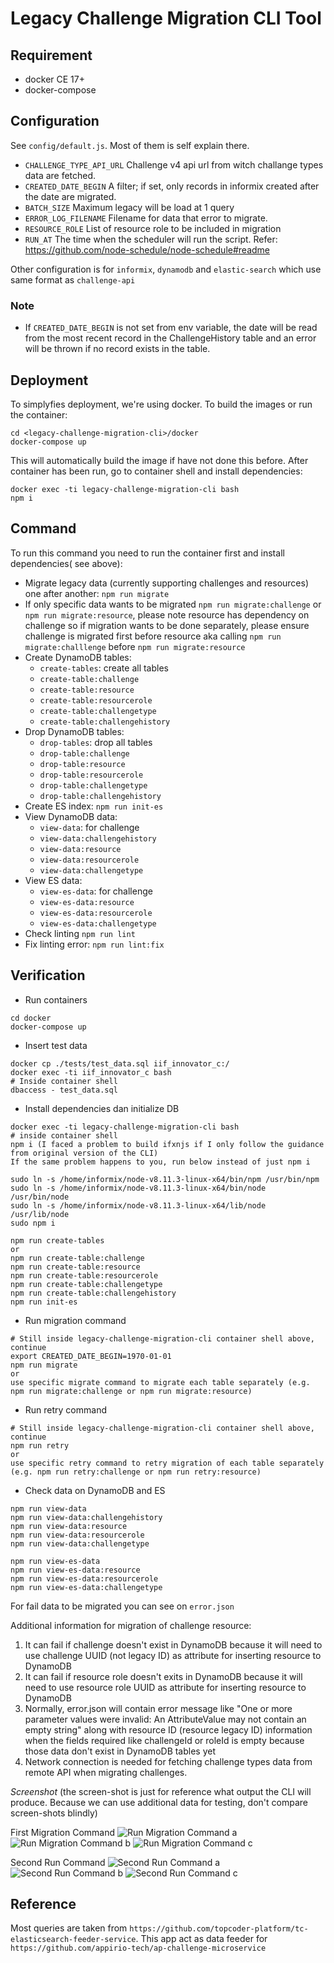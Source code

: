 # Legacy Challenge Migration CLI Tool

## Requirement
- docker CE 17+
- docker-compose

## Configuration
See `config/default.js`. Most of them is self explain there.
- `CHALLENGE_TYPE_API_URL` Challenge v4 api url from witch challange types data are fetched.
- `CREATED_DATE_BEGIN` A filter; if set, only records in informix created after the date are migrated.
- `BATCH_SIZE` Maximum legacy will be load at 1 query
- `ERROR_LOG_FILENAME` Filename for data that error to migrate.
- `RESOURCE_ROLE` List of resource role to be included in migration
- `RUN_AT` The time when the scheduler will run the script. Refer: https://github.com/node-schedule/node-schedule#readme

Other configuration is for `informix`, `dynamodb` and `elastic-search` which use same format as `challenge-api`

### Note
- If `CREATED_DATE_BEGIN` is not set from env variable, the date will be read from
    the most recent record in the ChallengeHistory table and an error will be thrown if no record exists in the table.

## Deployment
To simplyfies deployment, we're using docker. To build the images
or run the container:
```
cd <legacy-challenge-migration-cli>/docker
docker-compose up
```
This will automatically build the image if have not done this before.
After container has been run, go to container shell and install dependencies:

```
docker exec -ti legacy-challenge-migration-cli bash
npm i
```

## Command
To run this command you need to run the container first and install dependencies( see above):

- Migrate legacy data (currently supporting challenges and resources) one after another:
`npm run migrate`
- If only specific data wants to be migrated
`npm run migrate:challenge` or `npm run migrate:resource`, please note resource has dependency on challenge so if migration wants to be done separately, please ensure challenge is migrated first before resource aka calling `npm run migrate:challlenge` before `npm run migrate:resource`
- Create DynamoDB tables:
  - `create-tables`: create all tables
  - `create-table:challenge`
  - `create-table:resource`
  - `create-table:resourcerole`
  - `create-table:challengetype`
  - `create-table:challengehistory`
- Drop DynamoDB tables:
  - `drop-tables`: drop all tables
  - `drop-table:challenge`
  - `drop-table:resource`
  - `drop-table:resourcerole`
  - `drop-table:challengetype`
  - `drop-table:challengehistory`
- Create ES index:
`npm run init-es`
- View DynamoDB data:
  - `view-data`: for challenge
  - `view-data:challengehistory`
  - `view-data:resource`
  - `view-data:resourcerole`
  - `view-data:challengetype`
- View ES data:
  - `view-es-data`: for challenge
  - `view-es-data:resource`
  - `view-es-data:resourcerole`
  - `view-es-data:challengetype`
- Check linting
`npm run lint`
- Fix linting error:
`npm run lint:fix`

## Verification
- Run containers
```
cd docker
docker-compose up
```
- Insert test data
```
docker cp ./tests/test_data.sql iif_innovator_c:/
docker exec -ti iif_innovator_c bash
# Inside container shell
dbaccess - test_data.sql
```

- Install dependencies dan initialize DB
```
docker exec -ti legacy-challenge-migration-cli bash
# inside container shell
npm i (I faced a problem to build ifxnjs if I only follow the guidance from original version of the CLI)
If the same problem happens to you, run below instead of just npm i

sudo ln -s /home/informix/node-v8.11.3-linux-x64/bin/npm /usr/bin/npm
sudo ln -s /home/informix/node-v8.11.3-linux-x64/bin/node /usr/bin/node
sudo ln -s /home/informix/node-v8.11.3-linux-x64/lib/node /usr/lib/node
sudo npm i

npm run create-tables
or
npm run create-table:challenge
npm run create-table:resource
npm run create-table:resourcerole
npm run create-table:challengetype
npm run create-table:challengehistory
npm run init-es
```

- Run migration command
```
# Still inside legacy-challenge-migration-cli container shell above, continue
export CREATED_DATE_BEGIN=1970-01-01
npm run migrate 
or 
use specific migrate command to migrate each table separately (e.g. npm run migrate:challenge or npm run migrate:resource)
```

- Run retry command
```
# Still inside legacy-challenge-migration-cli container shell above, continue
npm run retry
or 
use specific retry command to retry migration of each table separately (e.g. npm run retry:challenge or npm run retry:resource)
```

- Check data on DynamoDB and ES
```
npm run view-data
npm run view-data:challengehistory
npm run view-data:resource
npm run view-data:resourcerole
npm run view-data:challengetype

npm run view-es-data
npm run view-es-data:resource
npm run view-es-data:resourcerole
npm run view-es-data:challengetype
```

For fail data to be migrated you can see on `error.json`

Additional information for migration of challenge resource:

1.  It can fail if challenge doesn't exist in DynamoDB because it will need to use challenge UUID (not legacy ID) as attribute for inserting resource to DynamoDB
2.  It can fail if resource role doesn't exits in DynamoDB because it will need to use resource role UUID as attribute for inserting resource to DynamoDB
3.  Normally, error.json will contain error message like "One or more parameter values were invalid: An AttributeValue may not contain an empty string" along with resource ID (resource legacy ID) information when the fields required like challengeId or roleId is empty because those data don't exist in DynamoDB tables yet
4. Network connection is needed for fetching challenge types data from remote API when migrating challenges.

*Screenshot* (the screen-shot is just for reference what output the CLI will produce. Because we can use additional data for testing, don't compare screen-shots blindly)

First Migration Command
![Run Migration Command a](screen-shot/npm_run_migrate_1.png)
![Run Migration Command b](screen-shot/npm_run_migrate_1b.png)
![Run Migration Command c](screen-shot/npm_run_migrate_1c.png)

Second Run Command
![Second Run Command a](screen-shot/npm_run_migrate_2.png)
![Second Run Command b](screen-shot/npm_run_migrate_2b.png)
![Second Run Command c](screen-shot/npm_run_migrate_2c.png)


## Reference
Most queries are taken from `https://github.com/topcoder-platform/tc-elasticsearch-feeder-service`.
This app act as data feeder for `https://github.com/appirio-tech/ap-challenge-microservice`
